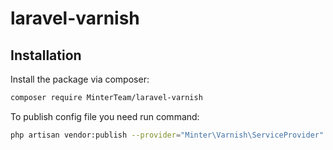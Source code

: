 # laravel-varnish

## Installation

Install the package via composer:

``` bash
composer require MinterTeam/laravel-varnish
```

To publish config file you need run command:

```bash
php artisan vendor:publish --provider="Minter\Varnish\ServiceProvider" --tag="config"
```